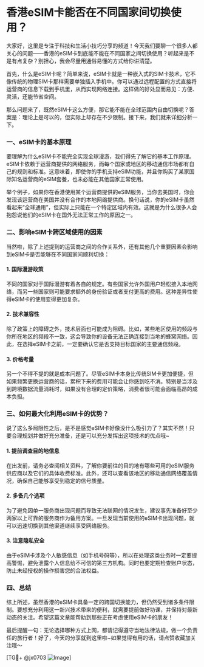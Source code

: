 # 香港eSIM卡能否在不同国家间切换使用？

大家好，这里是专注于科技和生活小技巧分享的频道！今天我们要聊一个很多人都关心的问题——香港的eSIM卡到底能不能在不同国家之间切换使用？听起来是不是有点复杂？别担心，我会尽量用通俗易懂的方式给你讲清楚。

首先，什么是eSIM卡呢？简单来说，eSIM卡就是一种嵌入式的SIM卡技术，它不像传统的物理SIM卡那样需要单独插入手机中。你可以通过远程配置的方式直接将运营商的信息下载到手机里，从而实现网络连接。这样做的好处显而易见：方便、灵活，还能节省空间。

那么问题来了，既然eSIM卡这么方便，那它能不能在全球范围内自由切换呢？答案是：理论上是可以的，但实际上却存在不少限制。接下来，我们就来详细分析一下。

### 一、eSIM卡的基本原理

要理解为什么eSIM卡不能完全实现全球漫游，我们得先了解它的基本工作原理。eSIM卡依赖于运营商提供的网络服务，而每个国家或地区的移动通信市场都有自己的规则和标准。这意味着，即使你的手机支持eSIM功能，并且你购买了某家国际知名运营商的eSIM套餐，也未必能在其他国家正常使用。

举个例子，如果你在香港使用某个运营商提供的eSIM服务，当你去美国时，你会发现该运营商在美国并没有合作的本地网络提供商。换句话说，你的eSIM卡虽然看起来“全球通用”，但实际上只能在一个特定区域内有效。这就是为什么很多人会抱怨说他们的eSIM卡在国外无法正常工作的原因之一。

### 二、影响eSIM卡跨区域使用的因素

当然啦，除了上述提到的运营商之间的合作关系外，还有其他几个重要因素会影响到eSIM卡是否能够在不同国家间顺利切换：

#### 1. 国际漫游政策
不同的国家对于国际漫游有着各自的规定。有些国家允许外国用户轻松接入本地网络，而另一些国家则可能要求额外的身份验证或者支付更高的费用。这种差异性使得eSIM卡的使用变得更加复杂。

#### 2. 技术兼容性
除了政策上的障碍之外，技术层面也可能成为阻碍。比如，某些地区使用的频段与你所在地区的频段不一致，这会导致你的设备无法正确连接到当地的蜂窝网络。因此，在选择eSIM卡之前，一定要确认它是否支持目标国家的主要通信频段。

#### 3. 价格考量
另一个不得不提的就是成本问题了。尽管eSIM卡本身比传统SIM卡更加便捷，但如果频繁更换运营商的话，累积下来的费用可能会让你感到吃不消。特别是当涉及到跨境数据流量消耗时，如果没有合理的定价策略，消费者很可能会面临高昂的成本负担。

### 三、如何最大化利用eSIM卡的优势？

说了这么多局限性之后，是不是感觉eSIM卡好像没什么吸引力了？其实不然！只要合理规划并做好充分准备，还是可以充分发挥出这项技术的优点哦~

#### 1. 提前调查目的地信息
在出发前，请务必查阅相关资料，了解你要前往的目的地有哪些可用的eSIM服务供应商以及它们的具体收费标准。此外，还可以查看该地区的移动通信网络覆盖情况，确保自己能够享受到稳定的信号质量。

#### 2. 多备几个选项
为了避免因单一服务商出现问题而导致无法联网的情况发生，建议事先准备好至少两家以上可靠的服务商作为备用方案。一旦发现当前使用的eSIM卡出现问题，就可以迅速切换到其他渠道继续享受网络服务。

#### 3. 注意隐私安全
由于eSIM卡涉及个人敏感信息（如手机号码等），所以在处理这类业务时一定要提高警惕，避免泄露个人信息给不可信的第三方机构。同时也要定期检查账户状态，防止未经授权的操作损害您的合法权益。

### 四、总结

综上所述，虽然香港的eSIM卡具备一定的跨国切换能力，但仍然受到诸多条件限制。要想充分利用这一新兴技术带来的便利，就需要提前做好功课，并保持对最新动态的关注。希望这篇文章能帮助到那些正在考虑使用eSIM卡的朋友！

最后提醒一句：无论选择哪种方式上网，都请记得遵守当地法律法规，做一个负责任的旅行者！好了，今天的分享就到这里啦~如果觉得有用的话，请点赞收藏加关注哦～

[TG💪+ @jx0703 ![Image](https://github.com/user-attachments/assets/dbca1d08-cadb-493c-b0ec-ad6f7a83f270)]